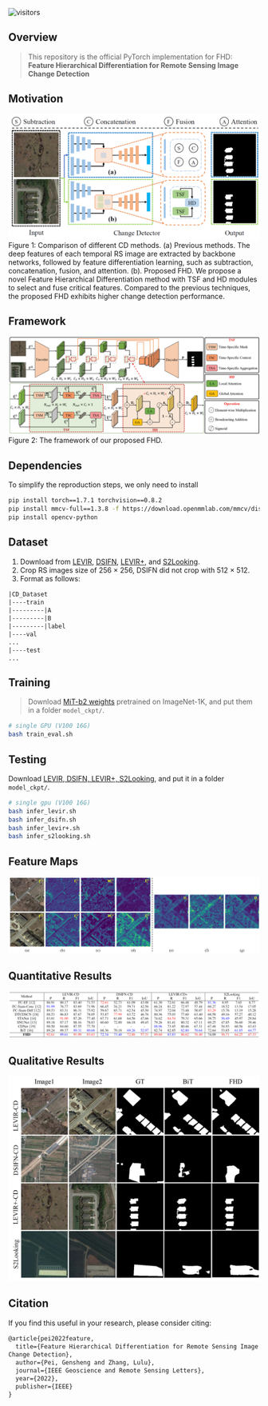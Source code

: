 ![visitors](https://visitor-badge.glitch.me/badge?page_id=ZSVOS.FHD)

## Overview
> This repository is the official PyTorch implementation for FHD:<br>
> **Feature Hierarchical Differentiation for Remote Sensing Image Change Detection**<br>


## Motivation
![FHD](assets/motivation.png)
Figure 1: Comparison of different CD methods. (a) Previous methods. The
deep features of each temporal RS image are extracted by backbone networks,
followed by feature differentiation learning, such as subtraction, concatenation,
fusion, and attention. (b). Proposed FHD. We propose a novel Feature
Hierarchical Differentiation method with TSF and HD modules to select and
fuse critical features. Compared to the previous techniques, the proposed FHD
exhibits higher change detection performance.

## Framework
![FHD](assets/framework.png)
Figure 2: The framework of our proposed FHD.

## Dependencies
To simplify the reproduction steps, we only need to install
```bash
pip install torch==1.7.1 torchvision==0.8.2
pip install mmcv-full==1.3.8 -f https://download.openmmlab.com/mmcv/dist/cu101/torch1.7.0/index.html
pip install opencv-python
```

## Dataset
1. Download from [LEVIR](https://justchenhao.github.io/LEVIR/), [DSIFN](https://github.com/GeoZcx/A-deeply-supervised-image-fusion-network-for-change-detection-in-remote-sensing-images/tree/master/dataset), [LEVIR+](https://github.com/S2Looking/Dataset), and [S2Looking](https://github.com/S2Looking/Dataset).
2. Crop RS images size of 256 × 256, DSIFN did not crop with 512 × 512.
3. Format as follows:
```
|CD_Dataset
|----train
|---------|A
|---------|B
|---------|label
|----val
...
|----test
...
```


## Training
> Download [MiT-b2 weights](https://drive.google.com/drive/folders/1b7bwrInTW4VLEm27YawHOAMSMikga2Ia) pretrained on ImageNet-1K, and put them in a folder `model_ckpt/`.

```bash
# single GPU (V100 16G)
bash train_eval.sh
```

## Testing
Download [LEVIR, DSIFN, LEVIR+, S2Looking](https://drive.google.com/drive/folders/1am8UiWnvVs72jQo41U0s1pkD4jfO4gsu?usp=sharing), and put it in a folder `model_ckpt/`.

```bash
# single gpu (V100 16G)
bash infer_levir.sh
bash infer_dsifn.sh
bash infer_levir+.sh
bash infer_s2looking.sh
```
## Feature Maps
![FHD](assets/feature_maps.png)
## Quantitative Results
![FHD](assets/results.png)
## Qualitative Results
![FHD](assets/results_pic.png)

## Citation

If you find this useful in your research, please consider citing:

```
@article{pei2022feature,
  title={Feature Hierarchical Differentiation for Remote Sensing Image Change Detection},
  author={Pei, Gensheng and Zhang, Lulu},
  journal={IEEE Geoscience and Remote Sensing Letters},
  year={2022},
  publisher={IEEE}
}
```
